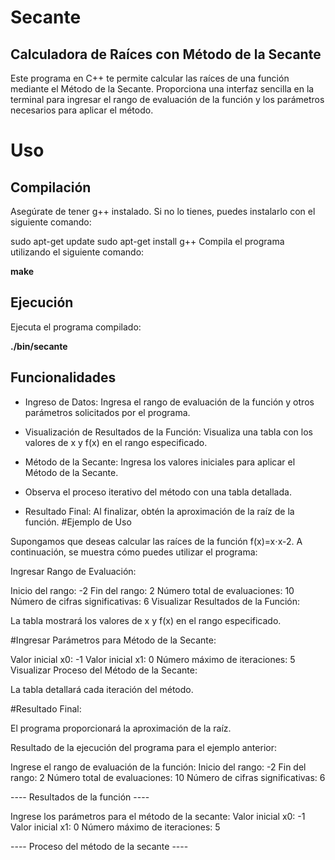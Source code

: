 # Secante

## Calculadora de Raíces con Método de la Secante

Este programa en C++ te permite calcular las raíces de una función mediante el Método de la Secante. Proporciona una interfaz sencilla en la terminal para ingresar el rango de evaluación de la función y los parámetros necesarios para aplicar el método.

# Uso

## Compilación
Asegúrate de tener g++ instalado. Si no lo tienes, puedes instalarlo con el siguiente comando:

sudo apt-get update
sudo apt-get install g++
Compila el programa utilizando el siguiente comando:

**make**
## Ejecución
Ejecuta el programa compilado:

**./bin/secante**

## Funcionalidades

- Ingreso de Datos: Ingresa el rango de evaluación de la función y otros parámetros solicitados por el programa.

- Visualización de Resultados de la Función: Visualiza una tabla con los valores de x y f(x) en el rango especificado.

- Método de la Secante: Ingresa los valores iniciales para aplicar el Método de la Secante.

- Observa el proceso iterativo del método con una tabla detallada.

- Resultado Final: Al finalizar, obtén la aproximación de la raíz de la función.
#Ejemplo de Uso

Supongamos que deseas calcular las raíces de la función f(x)=x⋅x-2. A continuación, se muestra cómo puedes utilizar el programa:

Ingresar Rango de Evaluación:

Inicio del rango: -2
Fin del rango: 2
Número total de evaluaciones: 10
Número de cifras significativas: 6
Visualizar Resultados de la Función:

La tabla mostrará los valores de x y f(x) en el rango especificado.

#Ingresar Parámetros para Método de la Secante:

Valor inicial x0: -1
Valor inicial x1: 0
Número máximo de iteraciones: 5
Visualizar Proceso del Método de la Secante:

La tabla detallará cada iteración del método.

#Resultado Final:

El programa proporcionará la aproximación de la raíz.

Resultado de la ejecución del programa para el ejemplo anterior:

Ingrese el rango de evaluación de la función:
Inicio del rango: -2
Fin del rango: 2
Número total de evaluaciones: 10
Número de cifras significativas: 6

---- Resultados de la función ----

Ingrese los parámetros para el método de la secante:
Valor inicial x0: -1
Valor inicial x1: 0
Número máximo de iteraciones: 5

---- Proceso del método de la secante ----

